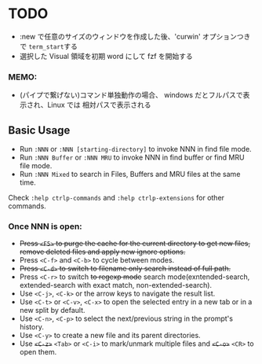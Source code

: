 TODO
====

* :new で任意のサイズのウィンドウを作成した後、'curwin' オプションつきで `term_start`する
* 選択した Visual 領域を初期 word にして fzf を開始する

### MEMO:

* (パイプで繋げない)コマンド単独動作の場合、 windows だとフルパスで表示され、Linux では 相対パスで表示される

Basic Usage
-----------

* Run `:NNN` or `:NNN [starting-directory]` to invoke NNN in find file mode.
* Run `:NNN Buffer` or `:NNN MRU` to invoke NNN in find buffer or find MRU
file mode.
* Run `:NNN Mixed` to search in Files, Buffers and MRU files at the same
time.

Check `:help ctrlp-commands` and `:help ctrlp-extensions` for other commands.

### Once NNN is open:

* ~~Press `<F5>` to purge the cache for the current directory to get new files, remove deleted files and apply new ignore options.~~
* Press `<C-f>` and `<C-b>` to cycle between modes.
* ~~Press `<C-d>` to switch to filename only search instead of full path.~~
* Press `<C-r>` to switch ~~to regexp mode~~ search mode(exntended-search, extended-search with exact match, non-extended-search).
* Use `<C-j>`, `<C-k>` or the arrow keys to navigate the result list.
* Use `<C-t>` or `<C-v>`, `<C-x>` to open the selected entry in a new tab or in a new split by default.
* Use `<C-n>`, `<C-p>` to select the next/previous string in the prompt's history.
* Use `<C-y>` to create a new file and its parent directories.
* Use ~~`<C-z>`~~ `<Tab>` or `<C-i>` to mark/unmark multiple files and ~~`<C-o>`~~ `<CR>` to open them.
